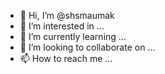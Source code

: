 - 👋 Hi, I’m @shsmaumak
- 👀 I’m interested in ...
- 🌱 I’m currently learning ...
- 💞️ I’m looking to collaborate on ...
- 📫 How to reach me ...

<!---
shsmaumak/shsmaumak is a ✨ special ✨ repository because its `README.md` (this file) appears on your GitHub profile.
You can click the Preview link to take a look at your changes.
--->
